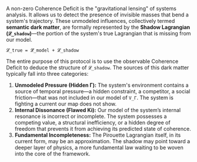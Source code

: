 A non-zero Coherence Deficit is the "gravitational lensing" of systems analysis. It allows us to detect the presence of invisible masses that bend a system's trajectory. These unmodeled influences, collectively termed **semantic dark matter**, are formally represented by the **Shadow Lagrangian (`𝓛_shadow`)**—the portion of the system's true Lagrangian that is missing from our model.

`𝓛_true = 𝓛̂_model + 𝓛_shadow`

The entire purpose of this protocol is to use the observable Coherence Deficit to deduce the structure of `𝓛_shadow`. The sources of this dark matter typically fall into three categories:

1.  **Unmodeled Pressure (Hidden Γ):** The system's environment contains a source of temporal pressure—a hidden constraint, a competitor, a social friction—that was not included in our model of `V_Γ`. The system is fighting a current our map does not show.
2.  **Internal Dissonance (Flawed Ki):** Our model of the system’s internal resonance is incorrect or incomplete. The system possesses a competing value, a structural inefficiency, or a hidden degree of freedom that prevents it from achieving its predicted state of coherence.
3.  **Fundamental Incompleteness:** The Pirouette Lagrangian itself, in its current form, may be an approximation. The shadow may point toward a deeper layer of physics, a more fundamental law waiting to be woven into the core of the framework.